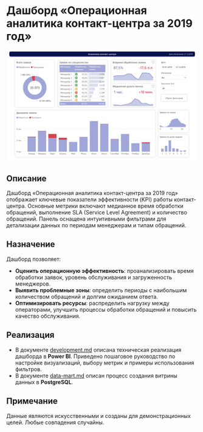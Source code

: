 # Дашборд «Операционная аналитика контакт-центра за 2019 год»
![dash](image/dash-1.jpg)

## Описание
Дашборд «Операционная аналитика контакт-центра за 2019 год» отображает ключевые показатели эффективности (KPI) работы контакт-центра.
Основные метрики включают медианное время обработки обращений, выполнение SLA (Service Level Agreement) и количество обращений.
Панель оснащена интуитивными фильтрами для детализации данных по периодам менеджерам и типам обращений.

## Назначение
Дашборд позволяет:
- **Оценить операционную эффективность**: проанализировать время обработки заявок, уровень обслуживания и загруженность менеджеров.
- **Выявить проблемные зоны**: определить периоды с наибольшим количеством обращений и долгим ожиданием ответа.
- **Оптимизировать ресурсы**: распределить нагрузку между операторами, улучшить процессы обработки обращений и повысить качество обслуживания.

## Реализация
- В документе [development.md](development.md) описана техническая реализация дашборда в **Power BI**. Приведено пошаговое руководство по настройке визуализаций, выбору метрик и примеры использования фильтров.
- В документе [data-mart.md](data-mart.md) описан процесс создания витрины данных в **PostgreSQL**.

## Примечание
Данные являются искусственными и созданы для демонстрационных целей. Любые совпадения случайны.
